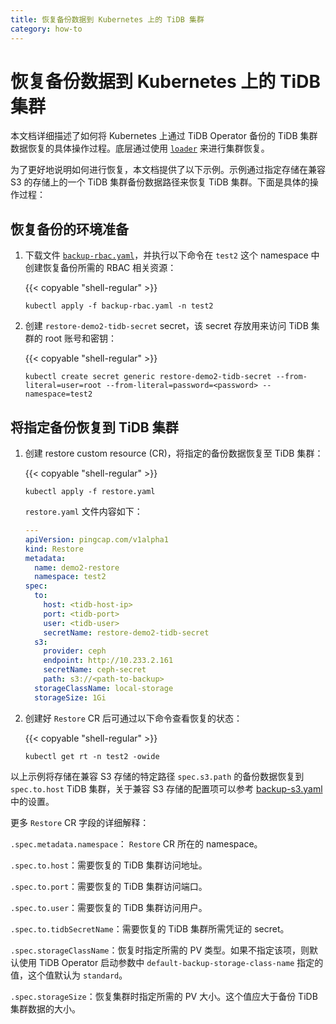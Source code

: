 ```yaml
---
title: 恢复备份数据到 Kubernetes 上的 TiDB 集群
category: how-to
---
```


# 恢复备份数据到 Kubernetes 上的 TiDB 集群

本文档详细描述了如何将 Kubernetes 上通过 TiDB Operator 备份的 TiDB 集群数据恢复的具体操作过程。底层通过使用 [`loader`](/dev/reference/tools/loader.md) 来进行集群恢复。

为了更好地说明如何进行恢复，本文档提供了以下示例。示例通过指定存储在兼容 S3 的存储上的一个 TiDB 集群备份数据路径来恢复 TiDB 集群。下面是具体的操作过程：

## 恢复备份的环境准备

1. 下载文件 [`backup-rbac.yaml`](https://github.com/pingcap/tidb-operator/blob/master/manifests/backup/backup-rbac.yaml)，并执行以下命令在 `test2` 这个 namespace 中创建恢复备份所需的 RBAC 相关资源：

    {{< copyable "shell-regular" >}}

    ```shell
    kubectl apply -f backup-rbac.yaml -n test2
    ```

2. 创建 `restore-demo2-tidb-secret` secret，该 secret 存放用来访问 TiDB 集群的 root 账号和密钥：

    {{< copyable "shell-regular" >}}

    ```shell
    kubectl create secret generic restore-demo2-tidb-secret --from-literal=user=root --from-literal=password=<password> --namespace=test2
    ```

## 将指定备份恢复到 TiDB 集群

1. 创建 restore custom resource (CR)，将指定的备份数据恢复至 TiDB 集群：

    {{< copyable "shell-regular" >}}

    ```shell
    kubectl apply -f restore.yaml
    ```

    `restore.yaml` 文件内容如下：

    ```yaml
    ---
    apiVersion: pingcap.com/v1alpha1
    kind: Restore
    metadata:
      name: demo2-restore
      namespace: test2
    spec:
      to:
        host: <tidb-host-ip>
        port: <tidb-port>
        user: <tidb-user>
        secretName: restore-demo2-tidb-secret
      s3:
        provider: ceph
        endpoint: http://10.233.2.161
        secretName: ceph-secret
        path: s3://<path-to-backup>
      storageClassName: local-storage
      storageSize: 1Gi
    ```

2. 创建好 `Restore` CR 后可通过以下命令查看恢复的状态：

    {{< copyable "shell-regular" >}}

     ```shell
     kubectl get rt -n test2 -owide
     ```

以上示例将存储在兼容 S3 存储的特定路径 `spec.s3.path` 的备份数据恢复到 `spec.to.host` TiDB 集群，关于兼容    S3 存储的配置项可以参考 [backup-s3.yaml](/dev/tidb-in-kubernetes/maintain/backup-and-restore/backup-s3.md#备份数据到兼容-s3-的存储) 中的设置。

更多 `Restore` CR 字段的详细解释：

`.spec.metadata.namespace`： `Restore` CR 所在的 namespace。

`.spec.to.host`：需要恢复的 TiDB 集群访问地址。

`.spec.to.port`：需要恢复的 TiDB 集群访问端口。

`.spec.to.user`：需要恢复的 TiDB 集群访问用户。

`.spec.to.tidbSecretName`：需要恢复的 TiDB 集群所需凭证的 secret。

`.spec.storageClassName`：恢复时指定所需的 PV 类型。如果不指定该项，则默认使用 TiDB Operator 启动参数中 `default-backup-storage-class-name` 指定的值，这个值默认为 `standard`。

`.spec.storageSize`：恢复集群时指定所需的 PV 大小。这个值应大于备份 TiDB 集群数据的大小。
